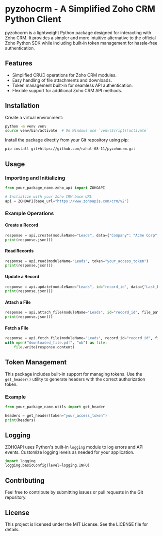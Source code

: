 # pyzohocrm - A Simplified Zoho CRM Python Client

pyzohocrm is a lightweight Python package designed for interacting with Zoho CRM. It provides a simpler and more intuitive alternative to the official Zoho Python SDK while including built-in token management for hassle-free authentication.

## Features

- Simplified CRUD operations for Zoho CRM modules.
- Easy handling of file attachments and downloads.
- Token management built-in for seamless API authentication.
- Flexible support for additional Zoho CRM API methods.

## Installation


Create a virtual environment:

```bash
python -m venv venv
source venv/bin/activate  # On Windows use `venv\Scripts\activate`
```

Install the package directly from your Git repository using pip:

```bash
pip install git+https://github.com/rahul-08-11/pyzohocrm.git
```

## Usage

### Importing and Initializing

```python
from your_package_name.zoho_api import ZOHOAPI

# Initialize with your Zoho CRM base URL
api = ZOHOAPI(base_url="https://www.zohoapis.com/crm/v2")
```

### Example Operations

#### Create a Record
```python
response = api.create(moduleName="Leads", data={"Company": "Acme Corp", "Last_Name": "Doe"}, token="your_access_token")
print(response.json())
```

#### Read Records
```python
response = api.read(moduleName="Leads", token="your_access_token")
print(response.json())
```

#### Update a Record
```python
response = api.update(moduleName="Leads", id="record_id", data={"Last_Name": "Smith"}, token="your_access_token")
print(response.json())
```

#### Attach a File
```python
response = api.attach_file(moduleName="Leads", id="record_id", file_path="/path/to/file.pdf", token="your_access_token")
print(response.json())
```

#### Fetch a File
```python
response = api.fetch_file(moduleName="Leads", record_id="record_id", file_id="file_id", token="your_access_token")
with open("downloaded_file.pdf", "wb") as file:
    file.write(response.content)
```

## Token Management

This package includes built-in support for managing tokens. Use the `get_header()` utility to generate headers with the correct authorization token.

### Example

```python
from your_package_name.utils import get_header

headers = get_header(token="your_access_token")
print(headers)
```

## Logging

ZOHOAPI uses Python's built-in `logging` module to log errors and API events. Customize logging levels as needed for your application.

```python
import logging
logging.basicConfig(level=logging.INFO)
```

## Contributing

Feel free to contribute by submitting issues or pull requests in the Git repository.

## License

This project is licensed under the MIT License. See the LICENSE file for details.
